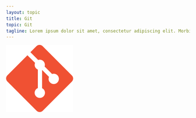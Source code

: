 ```yaml
---
layout: topic
title: Git
topic: Git
tagline: Lorem ipsum dolor sit amet, consectetur adipiscing elit. Morbi diam nisl, vehicula vel nunc maximus, faucibus pellentesque nibh. Sed sed pharetra erat, ut laoreet diam. Praesent volutpat egestas nulla in pharetra. In eu rhoncus ante. Vivamus sit amet eleifend velit. Praesent eu varius urna. Praesent finibus ac urna commodo lobortis.
---
```


<img src="/static/brand-logos/git-logo.svg" alt="Git logo" class="Logo-brand">